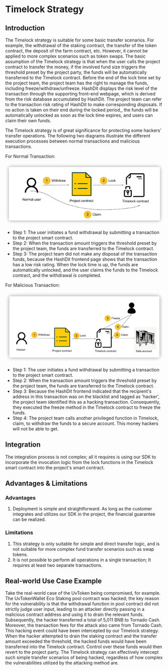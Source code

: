 # Timelock Strategy

## Introduction

The Timelock strategy is suitable for some basic transfer scenarios. For example, the withdrawal of the staking contract, the transfer of the token contract, the deposit of the farm contract, etc. However, it cannot be applied to more complex scenarios such as token swaps.
The basic assumption of the Timelock strategy is that when the user calls the project contract to transfer the money, if the involved fund size triggers the threshold preset by the project party, the funds will be automatically transferred to the Timelock contract. Before the end of the lock time set by the project team, the project team has the right to manage the funds, including freeze/withdraw/unfreeze. HashDit displays the risk level of the transaction through the supporting front-end webpage, which is derived from the risk database accumulated by HashDit. The project team can refer to the transaction risk rating of HashDit to make corresponding disposals. If no action is taken on their end during the locked period,, the funds will be automatically unlocked as soon as the lock time expires, and users can claim their own funds.

The Timelock strategy is of great significance for protecting some hackers' transfer operations.
The following two diagrams illustrate the different execution processes between normal transactions and malicious transactions.

For Normal Transaction:

![](./images/2.png)

* Step 1: The user initiates a fund withdrawal by submitting a transaction to the project smart contract.
* Step 2: When the transaction amount triggers the threshold preset by the project team, the funds are transferred to the Timelock contract.
* Step 3: The project team did not make any disposal of the transaction funds, because the HashDit frontend page shows that the transaction has a low risk rating. When the lock time is up, the funds are automatically unlocked, and the user claims the funds to the Timelock contract, and the withdrawal is completed.

For Malicious Transaction:

![](./images/3.png)

* Step 1: The user initiates a fund withdrawal by submitting a transaction to the project smart contract.
* Step 2: When the transaction amount triggers the threshold preset by the project team, the funds are transferred to the Timelock contract.
* Step 3: Because the HashDit frontend indicated that the recipient's address in this transaction was on the blacklist and tagged as 'hacker', the project team identified this as a hacking transaction. Consequently, they executed the freeze method in the Timelock contract to freeze the funds.
* Step 4: The project team calls another privileged function in Timelock, claim, to withdraw the funds to a secure account. This money hackers will not be able to get.

## Integration

The integration process is not complex; all it requires is using our SDK to incorporate the invocation logic from the lock functions in the Timelock smart contract into the project's smart contract.


## Advantages & Limitations

### Advantages

1.	Deployment is simple and straightforward. As long as the customer integrates and utilizes our SDK in the project, the financial guarantee can be realized.

### Limitations

1.	This strategy is only suitable for simple and direct transfer logic, and is not suitable for more complex fund transfer scenarios such as swap tokens. 
2.	It is not possible to perform all operations in a single transaction; It requires at least two separate transactions.

## Real-world Use Case Example

Take the real-world case of the UvToken being compromised, for example. The UvTokenWallet Eco Staking pool contract was hacked; the key reason for the vulnerability is that the withdrawal function in pool contract did not strictly judge user input, leading to an attacker directly passing in a malicious contract address and using it to drain the relevant funds. Subsequently, the hacker transferred a total of 5,011 BNB to Tornado Cash. Moreover, the transaction fees for the attack also came from Tornado Cash.
This hacking event could have been intercepted by our Timelock strategy. When the hacker attempted to drain the staking contract and the transfer amount exceeded the threshold, the hacked funds would have been transferred into the Timelock contract. Control over these funds would then revert to the project party.
The Timelock strategy can effectively intercept such simple transfer scenarios of being hacked, regardless of how complex the vulnerabilities utilized by the attacking method are.
